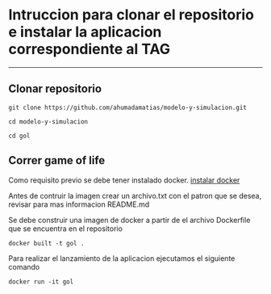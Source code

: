# Intruccion para clonar el repositorio e instalar la aplicacion correspondiente al TAG
<hr>

## Clonar repositorio

```git clone https://github.com/ahumadamatias/modelo-y-simulacion.git```

```cd modelo-y-simulacion```

```cd gol```

## Correr game of life

Como requisito previo se debe tener instalado docker. [instalar docker](https://docs.docker.com/engine/install/ubuntu/)

Antes de contruir la imagen crear un archivo.txt con el patron que se desea, revisar para mas informacion README.md

Se debe construir una imagen de docker a partir de el archivo Dockerfile que se encuentra en el repositorio

```docker built -t gol .```

Para realizar el lanzamiento de la aplicacion ejecutamos el siguiente comando

```docker run -it gol```

